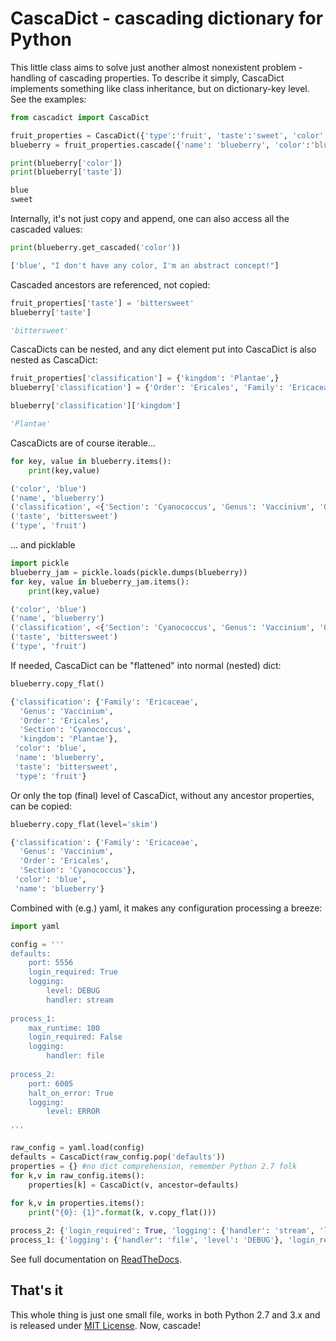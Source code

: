 # CascaDict - cascading dictionary for Python

This little class aims to solve just another almost nonexistent problem -
handling of cascading properties. To describe it simply, CascaDict implements
something like class inheritance, but on dictionary-key level. See the examples:

```python
from cascadict import CascaDict

fruit_properties = CascaDict({'type':'fruit', 'taste':'sweet', 'color':"I don't have any color, I'm an abstract concept!"})
blueberry = fruit_properties.cascade({'name': 'blueberry', 'color':'blue'})

print(blueberry['color'])
print(blueberry['taste'])

blue
sweet
```

Internally, it's not just copy and append, one can also access all the cascaded
values:

```python
print(blueberry.get_cascaded('color'))

['blue', "I don't have any color, I'm an abstract concept!"]
```
    

Cascaded ancestors are referenced, not copied:

```python
fruit_properties['taste'] = 'bittersweet'
blueberry['taste']

'bittersweet'
```


CascaDicts can be nested, and any dict element put into CascaDict is also nested
as CascaDict:

```python
fruit_properties['classification'] = {'kingdom': 'Plantae',}
blueberry['classification'] = {'Order': 'Ericales', 'Family': 'Ericaceae', 'Genus': 'Vaccinium', 'Section': 'Cyanococcus'}

blueberry['classification']['kingdom']

'Plantae'
```


CascaDicts are of course iterable...

```python
for key, value in blueberry.items():
	print(key,value)

('color', 'blue')
('name', 'blueberry')
('classification', <{'Section': 'Cyanococcus', 'Genus': 'Vaccinium', 'Order': 'Ericales', 'Family': 'Ericaceae'}, Ancestor: <{}, Ancestor: <{'kingdom': 'Plantae'}, Ancestor: None>>>)
('taste', 'bittersweet')
('type', 'fruit')
```

... and picklable

```python
import pickle
blueberry_jam = pickle.loads(pickle.dumps(blueberry))
for key, value in blueberry_jam.items():
	print(key,value)

('color', 'blue')
('name', 'blueberry')
('classification', <{'Section': 'Cyanococcus', 'Genus': 'Vaccinium', 'Order': 'Ericales', 'Family': 'Ericaceae'}, Ancestor: <{}, Ancestor: <{'kingdom': 'Plantae'}, Ancestor: None>>>)
('taste', 'bittersweet')
('type', 'fruit')
```

If needed, CascaDict can be "flattened" into normal (nested) dict:

```python
blueberry.copy_flat()

{'classification': {'Family': 'Ericaceae',
  'Genus': 'Vaccinium',
  'Order': 'Ericales',
  'Section': 'Cyanococcus',
  'kingdom': 'Plantae'},
 'color': 'blue',
 'name': 'blueberry',
 'taste': 'bittersweet',
 'type': 'fruit'}
```

Or only the top (final) level of CascaDict, without any ancestor properties, can
be copied:

```python
blueberry.copy_flat(level='skim')

{'classification': {'Family': 'Ericaceae',
  'Genus': 'Vaccinium',
  'Order': 'Ericales',
  'Section': 'Cyanococcus'},
 'color': 'blue',
 'name': 'blueberry'}
```

Combined with (e.g.) yaml, it makes any configuration processing a breeze:

```python
import yaml

config = '''
defaults:
	port: 5556
	login_required: True
	logging: 
		level: DEBUG
		handler: stream
		
process_1:
	max_runtime: 100
	login_required: False
	logging:
		handler: file
	
process_2:
	port: 6005
	halt_on_error: True
	logging:
		level: ERROR

'''

raw_config = yaml.load(config)
defaults = CascaDict(raw_config.pop('defaults'))
properties = {} #no dict comprehension, remember Python 2.7 folk
for k,v in raw_config.items():
	properties[k] = CascaDict(v, ancestor=defaults)
	
for k,v in properties.items():
	print("{0}: {1}".format(k, v.copy_flat()))

process_2: {'login_required': True, 'logging': {'handler': 'stream', 'level': 'ERROR'}, 'port': 6005, 'halt_on_error': True}
process_1: {'logging': {'handler': 'file', 'level': 'DEBUG'}, 'login_required': False, 'max_runtime': 100, 'port': 5556}
```

See full documentation on [ReadTheDocs](http://cascadict.readthedocs.org).

## That's it

This whole thing is just one small file, works in both Python 2.7 and 3.x and is
released under [MIT License](https://opensource.org/licenses/MIT). Now, cascade!


    

